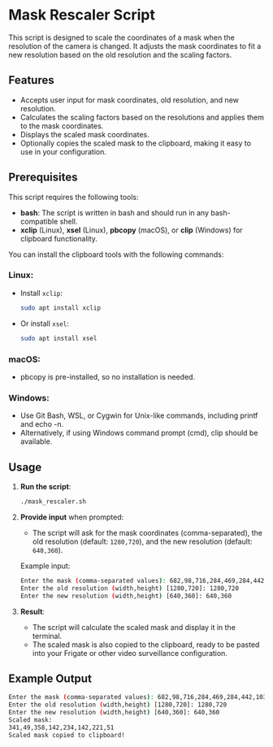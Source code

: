 # Mask Rescaler Script

This script is designed to scale the coordinates of a mask when the resolution of the camera is changed. It adjusts the mask coordinates to fit a new resolution based on the old resolution and the scaling factors.

## Features
- Accepts user input for mask coordinates, old resolution, and new resolution.
- Calculates the scaling factors based on the resolutions and applies them to the mask coordinates.
- Displays the scaled mask coordinates.
- Optionally copies the scaled mask to the clipboard, making it easy to use in your configuration.

## Prerequisites

This script requires the following tools:
- **bash**: The script is written in bash and should run in any bash-compatible shell.
- **xclip** (Linux), **xsel** (Linux), **pbcopy** (macOS), or **clip** (Windows) for clipboard functionality.

You can install the clipboard tools with the following commands:

### Linux:
- Install `xclip`:  
  ```bash
  sudo apt install xclip
  
- Or install `xsel`:  
  ```bash
  sudo apt install xsel
  
### macOS:
- pbcopy is pre-installed, so no installation is needed.

### Windows:
- Use Git Bash, WSL, or Cygwin for Unix-like commands, including printf and echo -n.
- Alternatively, if using Windows command prompt (cmd), clip should be available.

## Usage

1. **Run the script**:
   ```bash
   ./mask_rescaler.sh
   ```

2. **Provide input** when prompted:
   - The script will ask for the mask coordinates (comma-separated), the old resolution (default: `1280,720`), and the new resolution (default: `640,360`).

   Example input:
   ```bash
   Enter the mask (comma-separated values): 682,98,716,284,469,284,442,103
   Enter the old resolution (width,height) [1280,720]: 1280,720
   Enter the new resolution (width,height) [640,360]: 640,360
   ```

3. **Result**:
   - The script will calculate the scaled mask and display it in the terminal.
   - The scaled mask is also copied to the clipboard, ready to be pasted into your Frigate or other video surveillance configuration.

## Example Output

```bash
Enter the mask (comma-separated values): 682,98,716,284,469,284,442,103
Enter the old resolution (width,height) [1280,720]: 1280,720
Enter the new resolution (width,height) [640,360]: 640,360
Scaled mask:
341,49,358,142,234,142,221,51
Scaled mask copied to clipboard!
```